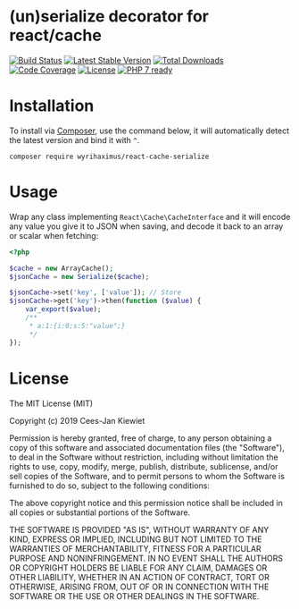 # (un)serialize decorator for react/cache

[![Build Status](https://travis-ci.org/WyriHaximus/reactphp-cache-serialize.svg?branch=master)](https://travis-ci.org/WyriHaximus/reactphp-cache-serialize)
[![Latest Stable Version](https://poser.pugx.org/WyriHaximus/react-cache-serialize/v/stable.png)](https://packagist.org/packages/WyriHaximus/react-cache-serialize)
[![Total Downloads](https://poser.pugx.org/WyriHaximus/react-cache-serialize/downloads.png)](https://packagist.org/packages/WyriHaximus/react-cache-serialize)
[![Code Coverage](https://scrutinizer-ci.com/g/WyriHaximus/reactphp-cache-serialize/badges/coverage.png?b=master)](https://scrutinizer-ci.com/g/WyriHaximus/reactphp-cache-serialize/?branch=master)
[![License](https://poser.pugx.org/WyriHaximus/react-cache-serialize/license.png)](https://packagist.org/packages/WyriHaximus/react-cache-serialize)
[![PHP 7 ready](http://php7ready.timesplinter.ch/WyriHaximus/reactphp-cache-serialize/badge.svg)](https://travis-ci.org/WyriHaximus/reactphp-cache-serialize)

# Installation

To install via [Composer](http://getcomposer.org/), use the command below, it will automatically detect the latest version and bind it with `^`.

```
composer require wyrihaximus/react-cache-serialize 
```

# Usage

Wrap any class implementing `React\Cache\CacheInterface` and it will encode any value you give it to JSON when saving, and decode it back to an array or scalar when fetching:

```php
<?php

$cache = new ArrayCache();
$jsonCache = new Serialize($cache);

$jsonCache->set('key', ['value']); // Store
$jsonCache->get('key')->then(function ($value) {
    var_export($value);
    /**
     * a:1:{i:0;s:5:"value";}
     */
});

```

# License

The MIT License (MIT)

Copyright (c) 2019 Cees-Jan Kiewiet

Permission is hereby granted, free of charge, to any person obtaining a copy
of this software and associated documentation files (the "Software"), to deal
in the Software without restriction, including without limitation the rights
to use, copy, modify, merge, publish, distribute, sublicense, and/or sell
copies of the Software, and to permit persons to whom the Software is
furnished to do so, subject to the following conditions:

The above copyright notice and this permission notice shall be included in all
copies or substantial portions of the Software.

THE SOFTWARE IS PROVIDED "AS IS", WITHOUT WARRANTY OF ANY KIND, EXPRESS OR
IMPLIED, INCLUDING BUT NOT LIMITED TO THE WARRANTIES OF MERCHANTABILITY,
FITNESS FOR A PARTICULAR PURPOSE AND NONINFRINGEMENT. IN NO EVENT SHALL THE
AUTHORS OR COPYRIGHT HOLDERS BE LIABLE FOR ANY CLAIM, DAMAGES OR OTHER
LIABILITY, WHETHER IN AN ACTION OF CONTRACT, TORT OR OTHERWISE, ARISING FROM,
OUT OF OR IN CONNECTION WITH THE SOFTWARE OR THE USE OR OTHER DEALINGS IN THE
SOFTWARE.
